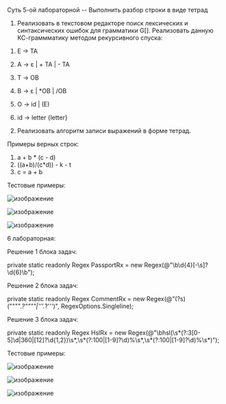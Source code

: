 


Суть 5-ой лабораторной -- Выполнить разбор строки в виде тетрад

1) Реализовать в текстовом редакторе поиск лексических и синтаксических ошибок для грамматики G[<E>]. Реализовать данную КС-граммматику методом рекурсивного спуска:

1. E → TA 

2. A → ε | + TA | - TA 

3. T → ОВ 

4. В → ε | *ОВ | /ОВ 

5. О → id | (E) 

6. id → letter {letter}

2) Реализовать алгоритм записи выражений в форме тетрад.



Примеры верных строк:

1. a + b * (c - d)
2. ((a+b)/(c*d)) - k - t
3. c = a + b

Тестовые примеры:

![изображение](https://github.com/user-attachments/assets/408664b2-d03d-441b-82f0-c93239c2af34)

![изображение](https://github.com/user-attachments/assets/bd0608aa-3204-408b-9ba3-bab4f3be16d0)

![изображение](https://github.com/user-attachments/assets/5afe7477-9123-431a-8e75-afbe11ac7daf)

6 лабораторная:

Решение 1 блока задач:


private static readonly Regex PassportRx = new Regex(@"\b\d{4}[-\s]?\d{6}\b");

Решение 2 блока задач:


private static readonly Regex CommentRx = new Regex(@"(?s)(\"""".*?\""""|'''.*?''')", RegexOptions.Singleline);

Решение 3 блока задач:

private static readonly Regex HslRx = new Regex(@"\bhsl\(\s*(?:3[0-5]\d|360|[12]?\d{1,2})\s*,\s*(?:100|[1-9]?\d)%\s*,\s*(?:100|[1-9]?\d)%\s*\)");


Тестовые примеры:

![изображение](https://github.com/user-attachments/assets/91259fe3-de65-4d0b-a8b1-4bdacc8503fa)


![изображение](https://github.com/user-attachments/assets/ad6c4913-1c5f-42b4-bc3d-07b694d9c961)


![изображение](https://github.com/user-attachments/assets/e98a5ab4-cb56-444a-8804-3b88b6617e68)

